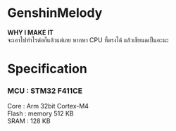 # GenshinMelody
**WHY I MAKE IT**  
จะเอาไปทำไรต่อก็แล้วแต่เลย หากหา CPU ที่ตรงได้ แล้วเขียนดเป็นอะนะ

# Specification
### MCU : STM32 F411CE  
Core    : Arm 32bit Cortex-M4  
Flash   : memory 512 KB  
SRAM    : 128 KB  
